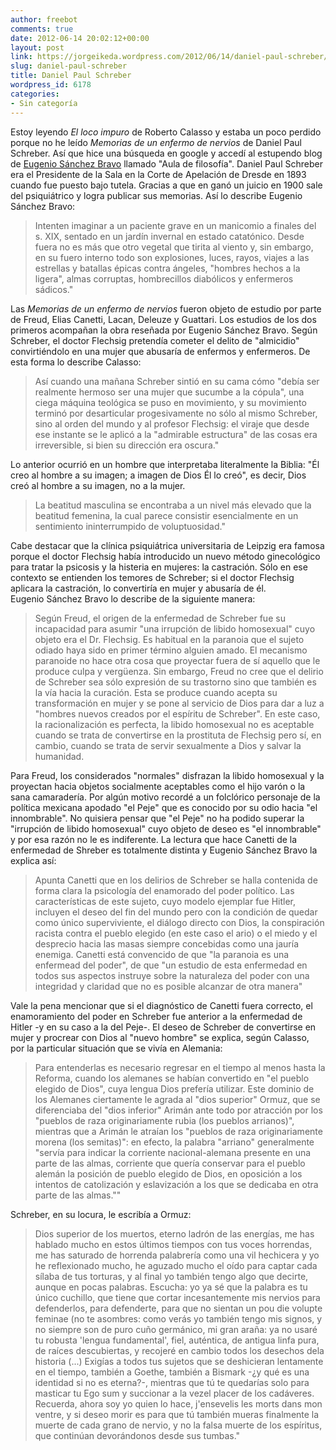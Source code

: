 ```yaml
---
author: freebot
comments: true
date: 2012-06-14 20:02:12+00:00
layout: post
link: https://jorgeikeda.wordpress.com/2012/06/14/daniel-paul-schreber/
slug: daniel-paul-schreber
title: Daniel Paul Schreber
wordpress_id: 6178
categories:
- Sin categoría
---
```


Estoy leyendo _El loco impuro_ de Roberto Calasso y estaba un poco perdido porque no he leído _Memorias de un enfermo de nervios_ de Daniel Paul Schreber. Así que hice una búsqueda en google y accedí al estupendo blog de [Eugenio Sánchez Bravo](http://auladefilosofia.blogspot.mx/2009/02/daniel-paul-schreber-memorias-de-un.html) llamado "Aula de filosofía". 
Daniel Paul Schreber era el Presidente de la Sala en la Corte de Apelación de Dresde en 1893 cuando fue puesto bajo tutela. Gracias a que en ganó un juicio en 1900 sale del psiquiátrico y logra publicar sus memorias. Así lo describe Eugenio Sánchez Bravo: 




<blockquote>Intenten imaginar a un paciente grave en un manicomio a finales del s. XIX, sentado en un jardín invernal en estado catatónico. Desde fuera no es más que otro vegetal que tirita al viento y, sin embargo, en su fuero interno todo son explosiones, luces, rayos, viajes a las estrellas y batallas épicas contra ángeles, "hombres hechos a la ligera", almas corruptas, hombrecillos diabólicos y enfermeros sádicos."</blockquote>



Las _Memorias de un enfermo de nervios_ fueron objeto de estudio por parte de Freud, Elias Canetti, Lacan, Deleuze y Guattari. Los estudios de los dos primeros acompañan la obra reseñada por Eugenio Sánchez Bravo. 
Según Schreber, el doctor Flechsig pretendía cometer el delito de "almicidio" convirtiéndolo en una mujer que abusaría de enfermos y enfermeros. De esta forma lo describe Calasso:





<blockquote>Así cuando una mañana Schreber sintió en su cama cómo "debía ser realmente hermoso ser una mujer que sucumbe a la cópula", una ciega máquina teológica se puso en movimiento, y su movimiento terminó por desarticular progesivamente no sólo al mismo Schreber, sino al orden del mundo y al profesor Flechsig: el viraje que desde ese instante se le aplicó a la "admirable estructura" de las cosas era irreversible, si bien su dirección era oscura."</blockquote>



Lo anterior ocurrió en un hombre que interpretaba literalmente la Biblia: "Él creo al hombre a su imagen; a imagen de Dios Él lo creó", es decir, Dios creó al hombre a su imagen, no a la mujer. 




<blockquote>La beatitud masculina se encontraba a un nivel más elevado que la beatitud femenina, la cual parece consistir esencialmente en un sentimiento ininterrumpido de voluptuosidad." </blockquote>




Cabe destacar que la clínica psiquiátrica universitaria de Leipzig era famosa porque el doctor Flechsig había introducido un nuevo método ginecológico para tratar la psicosis y la histeria en mujeres: la castración. Sólo  en ese contexto se entienden los temores de Schreber; si el doctor Flechsig aplicara la castración, lo convertiría en mujer y abusaría de él.  
Eugenio Sánchez Bravo lo describe de la siguiente manera:




<blockquote>
Según Freud, el origen de la enfermedad de Schreber fue su incapacidad para asumir "una irrupción de libido homosexual" cuyo objeto era el Dr. Flechsig. Es habitual en la paranoia que el sujeto odiado haya sido en primer término alguien amado. El mecanismo paranoide no hace otra cosa que proyectar fuera de sí aquello que le produce culpa y vergüenza. Sin embargo, Freud no cree que el delirio de Schreber sea sólo expresión de su trastorno sino que también es la vía hacia la curación. Esta se produce cuando acepta su transformación en mujer y se pone al servicio de Dios para dar a luz a "hombres nuevos creados por el espíritu de Schreber". En este caso, la racionalización es perfecta, la libido homosexual no es aceptable cuando se trata de convertirse en la prostituta de Flechsig pero sí, en cambio, cuando se trata de servir sexualmente a Dios y salvar la humanidad.</blockquote>




Para Freud, los considerados "normales" disfrazan la libido homosexual y la proyectan hacia objetos socialmente aceptables como el hijo varón o la sana camaradería.  Por algún motivo recordé a un folclórico personaje de la política mexicana apodado "el Peje" que es conocido por su odio hacia "el innombrable". No quisiera pensar que "el Peje" no ha podido superar la "irrupción de libido homosexual" cuyo objeto de deseo es "el innombrable" y por esa razón no le es indiferente. 
La lectura que hace Canetti de la enfermedad de Shreber es totalmente distinta y  Eugenio Sánchez Bravo la explica así:





<blockquote>Apunta Canetti que en los delirios de Schreber se halla contenida de forma clara la psicología del enamorado del poder político. Las características de este sujeto, cuyo modelo ejemplar fue Hitler, incluyen el deseo del fin del mundo pero con la condición de quedar como único superviviente, el diálogo directo con Dios, la conspiración racista contra el pueblo elegido (en este caso el ario) o el miedo y el desprecio hacia las masas siempre concebidas como una jauría enemiga. Canetti está convencido de que "la paranoia es una enfermead del poder", de que "un estudio de esta enfermedad en todos sus aspectos instruye sobre la naturaleza del poder con una integridad y claridad que no es posible alcanzar de otra manera"</blockquote>



Vale la pena mencionar que si el diagnóstico de Canetti fuera correcto, el enamoramiento del poder en Schreber fue anterior a la enfermedad de Hitler -y en su caso a la del Peje-.  El deseo de Schreber de convertirse en mujer y procrear con Dios  al "nuevo hombre" se explica, según Calasso, por la particular situación que se vivía en Alemania:




<blockquote>Para entenderlas es necesario regresar en el tiempo al menos hasta la Reforma, cuando los alemanes se habían convertido en "el pueblo elegido de Dios", cuya lengua Dios prefería utilizar. Este dominio de los Alemanes ciertamente le agrada al "dios superior" Ormuz, que se diferenciaba del "dios inferior" Arimán ante todo por atracción por los "pueblos de raza originariamente rubia (los pueblos arrianos)", mientras que a Arimán le atraían los "pueblos de raza originariamente morena (los semitas)": en efecto, la palabra "arriano" generalmente "servía para indicar la corriente nacional-alemana presente en una parte de las almas, corriente que quería conservar para el pueblo alemán la posición de pueblo elegido de Dios, en oposición a los intentos de catolización y eslavización a los que se dedicaba en otra parte de las almas.""</blockquote>



Schreber, en su locura, le escribía a Ormuz:




<blockquote>Dios superior de los muertos, eterno ladrón de las energías, me has hablado mucho en estos últimos tiempos con tus voces horrendas, me has saturado de horrenda palabrería como una vil hechicera y yo he reflexionado mucho, he aguzado mucho el oído para captar cada sílaba de tus torturas, y al final yo también tengo  algo que decirte, aunque en pocas palabras. Escucha: yo ya sé que la palabra es tu único cuchillo, que tiene que cortar incesantemente mis nervios para defenderlos, para defenderte, para que no sientan un pou die volupte feminae (no te asombres: como verás yo también tengo mis signos, y no siempre son de puro cuño germánico, mi gran araña: ya no usaré tu robusta 'lengua fundamental', fiel, auténtica, de antigua linfa pura, de raíces descubiertas, y recojeré en cambio todos los desechos dela historia (...) Exigías a todos tus sujetos que se deshicieran lentamente en el tiempo, también a Goethe, también a Bismark -¿y qué es una identidad si no es eterna?-, mientras que tú te quedarías solo para masticar tu Ego sum y succionar a la vezel placer de los cadáveres. Recuerda, ahora soy yo quien lo hace, j'ensevelis les morts dans mon ventre, y si deseo morir es para que tú también mueras finalmente la muerte de cada grano de nervio, y no la falsa muerte de los espíritus, que continúan devorándonos desde sus tumbas."</blockquote>
